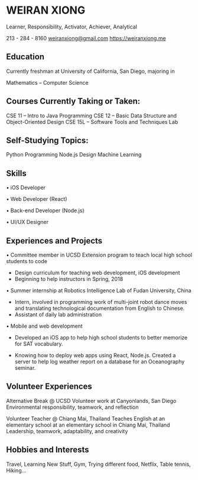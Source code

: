 # WEIRAN XIONG

Learner, Responsibility, Activator, Achiever, Analytical

213 - 284 - 8160
weiranxiong@gmail.com
https://weiranxiong.me

## Education

Currently freshman at University of California, San Diego, majoring in

Mathematics – Computer Science

## Courses Currently Taking or Taken:

CSE 11 – Intro to Java Programming
CSE 12 – Basic Data Structure and Object-Oriented Design
CSE 15L – Software Tools and Techniques Lab

## Self-Studying Topics:

Python Programming
Node.js
Design
Machine Learning

## Skills

 • iOS Developer

 • Web Developer (React)

 • Back-end Developer (Node.js)

 • UI/UX Designer

## Experiences and Projects

 • Committee member in UCSD Extension program to teach local high school students to code

- Design curriculum for teaching web development, iOS development
- Beginning to help instructors in Spring, 2018

 • Summer internship at Robotics Intelligence Lab of Fudan University, China

- Intern, involved in programming work of multi-joint robot dance moves and translating
    technological documentation from English to Chinese.
- Assistant of daily lab administration

 • Mobile and web development

- Developed an iOS app to help high school students to better memorize for SAT vocabulary.

- Knowing how to deploy web apps using React, Node.js. Created a server to help log weather report on a database for an Oceanography seminar.

## Volunteer Experiences

Alternative Break @ UCSD
Volunteer work at Canyonlands, San Diego
Environmental responsibility, teamwork, and reflection

Volunteer Teacher @ Chiang Mai, Thailand
Teaches English at an elementary school at an elementary school in Chiang Mai, Thailand
Leadership, teamwork, adaptability, and creativity

## Hobbies and Interests

Travel, Learning New Stuff, Gym, Trying different food, Netflix, Table tennis, Hiking...


